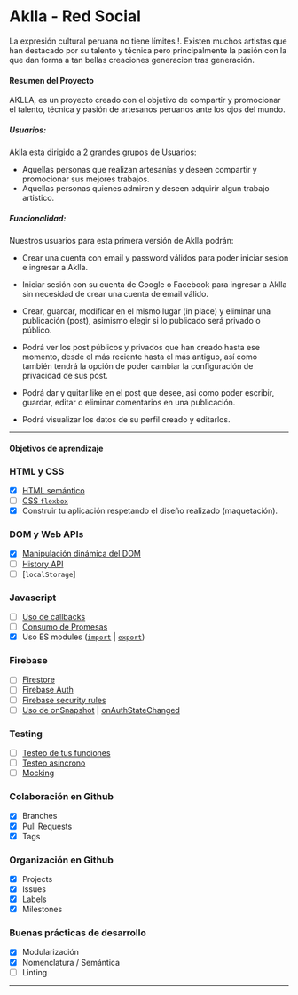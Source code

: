 # Aklla - Red Social 

La expresión cultural peruana no tiene límites !. Existen muchos artistas que han destacado por su talento y técnica pero principalmente la pasión con la que dan forma a tan bellas creaciones  generacion tras generación.

#### Resumen del Proyecto

AKLLA, es un proyecto creado con el objetivo de compartir y promocionar el talento, técnica y pasión de artesanos peruanos ante los ojos del mundo.

##### Usuarios:

Aklla esta dirigido a 2 grandes grupos de Usuarios:
- Aquellas personas que realizan artesanias y deseen compartir y promocionar sus mejores trabajos.
- Aquellas personas quienes admiren y deseen adquirir algun trabajo artistico.


##### Funcionalidad:

Nuestros usuarios para esta primera versión de Aklla podrán:

* Crear una cuenta con email y password válidos para poder iniciar sesion e ingresar a Aklla.

* Iniciar sesión con su cuenta de Google o Facebook para ingresar a Aklla sin necesidad de crear una cuenta de email válido.

* Crear, guardar, modificar en el mismo lugar (in place) y eliminar una publicación (post), asimismo elegir si lo publicado será privado o público.

* Podrá ver los post públicos y privados que han creado hasta ese momento, desde el más reciente hasta el más antiguo, así como también tendrá la opción de poder cambiar la configuración de privacidad de sus post.

* Podrá dar y quitar like en el post que desee, asi como poder escribir, guardar, editar o eliminar comentarios en una publicación.

* Podrá visualizar los datos de su perfil creado y editarlos.

***

####  Objetivos de aprendizaje

### HTML y CSS

* [x] [HTML semántico](https://developer.mozilla.org/en-US/docs/Glossary/Semantics#Semantics_in_HTML)
* [ ] [CSS `flexbox`](https://css-tricks.com/snippets/css/a-guide-to-flexbox/)
* [x] Construir tu aplicación respetando el diseño realizado (maquetación).

### DOM y Web APIs

* [x] [Manipulación dinámica del DOM](https://developer.mozilla.org/es/docs/Referencia_DOM_de_Gecko/Introducci%C3%B3n)
* [ ] [History API](https://developer.mozilla.org/es/docs/DOM/Manipulando_el_historial_del_navegador)
* [ ] [`localStorage`]

### Javascript

* [ ] [Uso de callbacks](https://developer.mozilla.org/es/docs/Glossary/Callback_function)
* [ ] [Consumo de Promesas](https://scotch.io/tutorials/javascript-promises-for-dummies#toc-consuming-promises)
* [x] Uso ES modules
([`import`](https://developer.mozilla.org/en-US/docs/Web/JavaScript/Reference/Statements/import)
| [`export`](https://developer.mozilla.org/en-US/docs/Web/JavaScript/Reference/Statements/export))

### Firebase

* [ ] [Firestore](https://firebase.google.com/docs/firestore)
* [ ] [Firebase Auth](https://firebase.google.com/docs/auth/web/start)
* [ ] [Firebase security rules](https://firebase.google.com/docs/rules)
* [ ] [Uso de onSnapshot](https://firebase.google.com/docs/firestore/query-data/listen)
| [onAuthStateChanged](https://firebase.google.com/docs/auth/web/start#set_an_authentication_state_observer_and_get_user_data)

### Testing

* [ ] [Testeo de tus funciones](https://jestjs.io/docs/es-ES/getting-started)
* [ ] [Testeo asíncrono](https://jestjs.io/docs/es-ES/asynchronous)
* [ ] [Mocking](https://jestjs.io/docs/es-ES/manual-mocks)

### Colaboración en Github

* [x] Branches
* [x] Pull Requests
* [x] Tags

### Organización en Github

* [x] Projects
* [x] Issues
* [x] Labels
* [x] Milestones

### Buenas prácticas de desarrollo

* [x] Modularización
* [x] Nomenclatura / Semántica
* [ ] Linting

***

